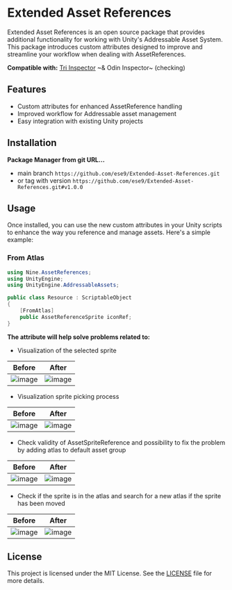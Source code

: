 # Extended Asset References

Extended Asset References is an open source package that provides additional functionality for working with Unity's Addressable Asset System. This package introduces custom attributes designed to improve and streamline your workflow when dealing with AssetReferences.

**Compatible with:** [Tri Inspector](https://github.com/codewriter-packages/Tri-Inspector) ~& Odin Inspector~ (checking)

## Features

- Custom attributes for enhanced AssetReference handling
- Improved workflow for Addressable asset management
- Easy integration with existing Unity projects

## Installation

**Package Manager from git URL...**
* main branch `https://github.com/ese9/Extended-Asset-References.git`
* or tag with version `https://github.com/ese9/Extended-Asset-References.git#v1.0.0`

## Usage
Once installed, you can use the new custom attributes in your Unity scripts to enhance the way you reference and manage assets. Here's a simple example:

### From Atlas

```csharp
using Nine.AssetReferences;
using UnityEngine;
using UnityEngine.AddressableAssets;

public class Resource : ScriptableObject
{
    [FromAtlas]
    public AssetReferenceSprite iconRef;
}
```

**The attribute will help solve problems related to:**
* Visualization of the selected sprite

|  Before | After  |
|:---:|:---:|
| ![image](https://github.com/user-attachments/assets/c1fc0eea-5792-4dcb-b966-e69f04f09a87)  | ![image](https://github.com/user-attachments/assets/c1ad8771-d63c-4b5e-addd-786f4025031e) |

* Visualization sprite picking process

|  Before | After  |
|:---:|:---:|
| ![image](https://github.com/user-attachments/assets/0fd0c20c-7624-4b70-bb5a-30bf10420c92)  | ![image](https://github.com/user-attachments/assets/5e2edb62-f085-44b1-9fe3-67ff60d0534e)  |

* Check validity of AssetSpriteReference and possibility to fix the problem by adding atlas to default asset group

|  Before | After  |
|:---:|:---:|
| ![image](https://github.com/user-attachments/assets/75fcdfa7-cb78-41a3-9e43-d56cf1d8c7b1)  | ![image](https://github.com/user-attachments/assets/f4ab71f4-71ad-44cc-a950-6866a19081b3)  |

* Check if the sprite is in the atlas and search for a new atlas if the sprite has been moved

|  Before | After  |
|:---:|:---:|
| ![image](https://github.com/user-attachments/assets/ee245edb-473c-4dbf-a64f-a18c9d290eb7)  | ![image](https://github.com/user-attachments/assets/903972bc-84e1-48bd-882a-6e7163155dcf)  |

## License
This project is licensed under the MIT License. See the [LICENSE](https://github.com/ese9/Extended-Asset-References/blob/main/LICENSE.md) file for more details.


